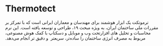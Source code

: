# Thermotect
‫ﺗﺮﻣﻮﺗﮑﺖ ‫ﯾﮏ‬ ‫اﺑﺰار‬ ‫ﻫﻮﺷﻤﻨﺪ‬ ‫ﺑﺮای‬ ‫ﻣﻬﻨﺪﺳﺎن‬ ‫و‬ ‫ﻣﻌﻤﺎران‬ ‫اﯾﺮاﻧﯽ‬ ‫اﺳﺖ‬ ‫ﮐﻪ‬ ‫ﺑﺎ‬ ‫ﺗﻤﺮﮐﺰ‬ ‫ﺑﺮ‬ ‫ﻣﻘﺮرات‬ ‫ﻣﻠﯽ‬ ‫ﺳﺎﺧﺘﻤﺎن‬ ‫اﯾﺮان‪،‬‬ ‫ﺑﻪ‬ ‫وﯾﮋه ‬‫ﻣﺒﺤﺚ‬ ‫‪،۱۹‬‬ ‫ﻃﺮاﺣﯽ‬ ‫و‬ ‫ﺗﻮﺳﻌﻪ‬ ‫ﯾﺎﻓﺘﻪ‬ ‫اﺳﺖ. ‬‬‫اﯾﻦ‬ ‫ﻧﺮم‬ ‫اﻓﺰار‬‫ﺗﺤﺖ‬ ‫وب‬ ‫و‬ ‫ﻣﻮﺑﺎﯾﻞ و دسکتاپ‬ ‫ﺑﺎ‬ ‫ﮐﻤﮏ‬ ‫ﻫﻮش‬ ‫ﻣﺼﻨﻮﻋﯽ‪،‬‬ ‫ﻣﺤﺎﺳﺒﺎت‬ ‫و‬ ‫ﺗﺤﻠﯿﻞ‬ ‫ﻫﺎی‬‫ مربوط‬ ‫ﺑﻪ‬ ‫ﻣﺼﺮف‬ ‫اﻧﺮژی‬ ‫ﺳﺎﺧﺘﻤﺎن‬ ‫را‬ ‫ﺳﺎده‌‫ﺗر، ‬‬‫سریعتر  ‬‫و‬ ‫دﻗﯿﻖ‬ ‫ﺗﺮ ‬‫اﻧﺠﺎم‬ ‫ﻣﯽ‬‌‫دﻫﺪ‪.‬‬
